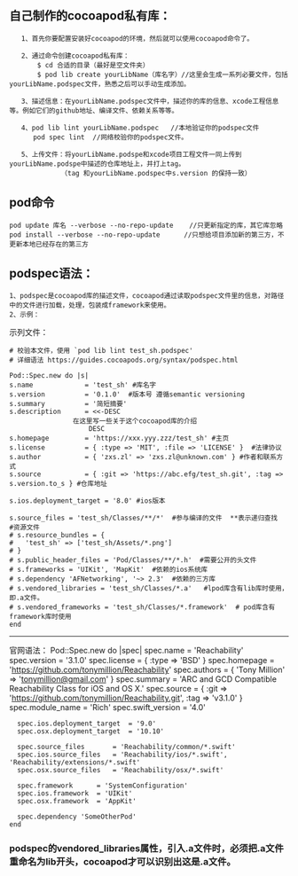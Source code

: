 
## 自己制作的cocoapod私有库：
       1、首先你要配置安装好cocoapod的环境，然后就可以使用cocoapod命令了。
       
       2、通过命令创建cocoapod私有库：
           $ cd 合适的目录（最好是空文件夹）
           $ pod lib create yourLibName（库名字）//这里会生成一系列必要文件，包括yourLibName.podspec文件，熟悉之后可以手动生成添加。
       
       3、描述信息：在yourLibName.podspec文件中，描述你的库的信息、xcode工程信息等。例如它们的github地址、编译文件、依赖关系等等。
       
       4、pod lib lint yourLibName.podspec   //本地验证你的podspec文件
          pod spec lint  //网络校验你的podspec文件。

       5、上传文件：将yourLibName.podspe和xcode项目工程文件一同上传到yourLibName.podspe中描述的仓库地址上，并打上tag。
                 （tag 和yourLibName.podspec中s.version 的保持一致）
                 
## pod命令
    pod update 库名 --verbose --no-repo-update    //只更新指定的库，其它库忽略
    pod install --verbose --no-repo-update      //只想给项目添加新的第三方，不更新本地已经存在的第三方
                 
## podspec语法：
    1、podspec是cocoapod库的描述文件，cocoapod通过读取podspec文件里的信息，对路径中的文件进行加载，处理，包装成framework来使用。
    2、示例：
示列文件：
    
    # 校验本文件，使用 `pod lib lint test_sh.podspec'
    # 详细语法 https://guides.cocoapods.org/syntax/podspec.html

    Pod::Spec.new do |s|
    s.name             = 'test_sh' #库名字
    s.version          = '0.1.0'  #版本号 遵循semantic versioning
    s.summary          = '简短摘要'
    s.description      = <<-DESC
                    在这里写一些关于这个cocoapod库的介绍
                        DESC
    s.homepage         = 'https://xxx.yyy.zzz/test_sh' #主页
    s.license          = { :type => 'MIT', :file => 'LICENSE' }  #法律协议
    s.author           = { 'zxs.zl' => 'zxs.zl@unknown.com' } #作者和联系方式
    s.source           = { :git => 'https://abc.efg/test_sh.git', :tag => s.version.to_s } #仓库地址
    
    s.ios.deployment_target = '8.0' #ios版本
    
    s.source_files = 'test_sh/Classes/**/*'  #参与编译的文件  **表示递归查找
    #资源文件
    # s.resource_bundles = {
    #   'test_sh' => ['test_sh/Assets/*.png']
    # }
    # s.public_header_files = 'Pod/Classes/**/*.h'  #需要公开的头文件
    # s.frameworks = 'UIKit', 'MapKit'  #依赖的ios系统库
    # s.dependency 'AFNetworking', '~> 2.3'  #依赖的三方库
    # s.vendored_libraries = 'test_sh/Classes/*.a'   #lpod库含有lib库时使用，即.a文件。
    # s.vendored_frameworks = 'test_sh/Classes/*.framework'  # pod库含有framework库时使用
    end
    
---- 
官网语法：
	Pod::Spec.new do |spec|
	  spec.name          = 'Reachability'
	  spec.version       = '3.1.0'
	  spec.license       = { :type => 'BSD' }
	  spec.homepage      = 'https://github.com/tonymillion/Reachability'
	  spec.authors       = { 'Tony Million' => 'tonymillion@gmail.com' }
	  spec.summary       = 'ARC and GCD Compatible Reachability Class for iOS and OS X.'
	  spec.source        = { :git => 'https://github.com/tonymillion/Reachability.git', :tag => 'v3.1.0' }
	  spec.module_name   = 'Rich'
	  spec.swift_version = '4.0'
	
	  spec.ios.deployment_target  = '9.0'
	  spec.osx.deployment_target  = '10.10'
	
	  spec.source_files       = 'Reachability/common/*.swift'
	  spec.ios.source_files   = 'Reachability/ios/*.swift', 'Reachability/extensions/*.swift'
	  spec.osx.source_files   = 'Reachability/osx/*.swift'
	
	  spec.framework      = 'SystemConfiguration'
	  spec.ios.framework  = 'UIKit'
	  spec.osx.framework  = 'AppKit'
	
	  spec.dependency 'SomeOtherPod'
	end
    
### podspec的vendored_libraries属性，引入.a文件时，必须把.a文件重命名为lib开头，cocoapod才可以识别出这是.a文件。 

                 
                 
                 
                 
                 
                 
                 
                 
                 
                 
                 
                 
                 
                 
                 
                 
                 
                 
                 
                 
                 
                 
                 
                 

